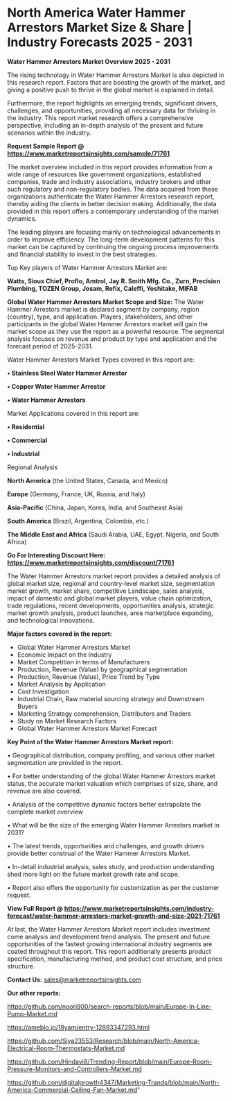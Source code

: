 # North America Water Hammer Arrestors Market Size & Share | Industry Forecasts 2025 - 2031

<Strong> Water Hammer Arrestors Market Overview 2025 - 2031</strong>

The rising technology in Water Hammer Arrestors Market is also depicted in this research report. Factors that are boosting the growth of the market, and giving a positive push to thrive in the global market is explained in detail.

Furthermore, the report highlights on emerging trends, significant drivers, challenges, and opportunities, providing all necessary data for thriving in the industry. This report market research offers a comprehensive perspective, including an in-depth analysis of the present and future scenarios within the industry.

<strong>Request Sample Report @ <a href=https://www.marketreportsinsights.com/sample/71761>https://www.marketreportsinsights.com/sample/71761</a></strong>

The market overview included in this report provides information from a wide range of resources like government organizations, established companies, trade and industry associations, industry brokers and other such regulatory and non-regulatory bodies. The data acquired from these organizations authenticate the Water Hammer Arrestors research report, thereby aiding the clients in better decision making. Additionally, the data provided in this report offers a contemporary understanding of the market dynamics.

The leading players are focusing mainly on technological advancements in order to improve efficiency. The long-term development patterns for this market can be captured by continuing the ongoing process improvements and financial stability to invest in the best strategies.

Top Key players of Water Hammer Arrestors Market are:

<strong>Watts, Sioux Chief, Proflo, Amtrol, Jay R. Smith Mfg. Co., Zurn, Precision Plumbing, TOZEN Group, Josam, Refix, Caleffi, Yoshitake, MIFAB</strong>

<strong><b>Global Water Hammer Arrestors Market Scope and Size:</b></strong>
The Water Hammer Arrestors market is declared segment by company, region (country), type, and application. Players, stakeholders, and other participants in the global Water Hammer Arrestors market will gain the market scope as they use the report as a powerful resource. The segmental analysis focuses on revenue and product by type and application and the forecast period of 2025-2031.

Water Hammer Arrestors Market Types covered in this report are:

<strong>• Stainless Steel Water Hammer Arrestor

• Copper Water Hammer Arrestor

• Water Hammer Arrestors</strong>

Market Applications covered in this report are:

<strong>• Residential

• Commercial

• Industrial</strong> 

Regional Analysis

<strong>North America</strong> (the United States, Canada, and Mexico)

<strong>Europe</strong> (Germany, France, UK, Russia, and Italy)

<strong>Asia-Pacific</strong> (China, Japan, Korea, India, and Southeast Asia)

<strong>South America</strong> (Brazil, Argentina, Colombia, etc.)

<strong>The Middle East and Africa</strong> (Saudi Arabia, UAE, Egypt, Nigeria, and South Africa)

<strong>Go For Interesting Discount Here: <a href=https://www.marketreportsinsights.com/discount/71761>https://www.marketreportsinsights.com/discount/71761</a></strong>

The Water Hammer Arrestors market report provides a detailed analysis of global market size, regional and country-level market size, segmentation market growth, market share, competitive Landscape, sales analysis, impact of domestic and global market players, value chain optimization, trade regulations, recent developments, opportunities analysis, strategic market growth analysis, product launches, area marketplace expanding, and technological innovations.

<strong><b>Major factors covered in the report:</b></strong>
<ul>
  <li>Global Water Hammer Arrestors Market </li>
  <li>Economic Impact on the Industry</li>
  <li>Market Competition in terms of Manufacturers</li>
  <li>Production, Revenue (Value) by geographical segmentation</li>
  <li>Production, Revenue (Value), Price Trend by Type</li>
  <li>Market Analysis by Application</li>
  <li>Cost Investigation</li>
  <li>Industrial Chain, Raw material sourcing strategy and Downstream Buyers</li>
  <li>Marketing Strategy comprehension, Distributors and Traders</li>
  <li>Study on Market Research Factors</li>
  <li>Global Water Hammer Arrestors Market Forecast</li>
</ul>

<strong><b>Key Point of the Water Hammer Arrestors Market report:</b></strong>

• Geographical distribution, company profiling, and various other market segmentation are provided in the report.

• For better understanding of the global Water Hammer Arrestors market status, the accurate market valuation which comprises of size, share, and revenue are also covered.

• Analysis of the competitive dynamic factors better extrapolate the complete market overview

• What will be the size of the emerging Water Hammer Arrestors market in 2031?

• The latest trends, opportunities and challenges, and growth drivers provide better construal of the Water Hammer Arrestors Market.

• In-detail industrial analysis, sales study, and production understanding shed more light on the future market growth rate and scope.

• Report also offers the opportunity for customization as per the customer request.

<strong><b>View Full Report @ <a href=https://www.marketreportsinsights.com/industry-forecast/water-hammer-arrestors-market-growth-and-size-2021-71761>https://www.marketreportsinsights.com/industry-forecast/water-hammer-arrestors-market-growth-and-size-2021-71761</a></b></strong>


At last, the Water Hammer Arrestors Market report includes investment come analysis and development trend analysis. The present and future opportunities of the fastest growing international industry segments are coated throughout this report. This report additionally presents product specification, manufacturing method, and product cost structure, and price structure.

<strong>Contact Us:</strong>
sales@marketreportsinsights.com

<strong>Our other reports:</strong>

<a href=https://github.com/noori900/search-reports/blob/main/Europe-In-Line-Pump-Market.md>https://github.com/noori900/search-reports/blob/main/Europe-In-Line-Pump-Market.md</a>

<a href=https://ameblo.jp/18yam/entry-12893347293.html>https://ameblo.jp/18yam/entry-12893347293.html</a>

<a href=https://github.com/Siya23553/Research/blob/main/North-America-Electrical-Room-Thermostats-Market.md>https://github.com/Siya23553/Research/blob/main/North-America-Electrical-Room-Thermostats-Market.md</a>

<a href=https://github.com/Hindavi8/Trending-Report/blob/main/Europe-Room-Pressure-Monitors-and-Controllers-Market.md>https://github.com/Hindavi8/Trending-Report/blob/main/Europe-Room-Pressure-Monitors-and-Controllers-Market.md</a>

<a href=https://github.com/digitalgrowth4347/Marketing-Trands/blob/main/North-America-Commercial-Ceiling-Fan-Market.md>https://github.com/digitalgrowth4347/Marketing-Trands/blob/main/North-America-Commercial-Ceiling-Fan-Market.md</a>"

